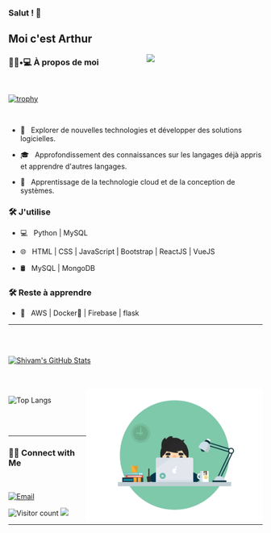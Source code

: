 ### Salut ! 👋<h2> Moi c'est Arthur</h2>

<img align='right' src="https://media.giphy.com/media/M9gbBd9nbDrOTu1Mqx/giphy.gif" width="230">

<h3> 👨🏻•💻 À propos de moi </h3>

<br/>

[![trophy](https://github-profile-trophy.vercel.app/?username=VoidSplit&no-frame=true&column=3&margin-w=15&margin-h=15&no-bg=true&theme=onestar)](https://github.com/ryo-ma/github-profile-trophy)

<br/>

- 🤔 &nbsp; Explorer de nouvelles technologies et développer des solutions logicielles.

- 🎓 &nbsp; Approfondissement des connaissances sur les langages déjà appris et apprendre d'autres langages.

- 🌱 &nbsp; Apprentissage de la technologie cloud et de la conception de systèmes.



<h3>🛠 J'utilise</h3>



- 💻 &nbsp; Python | MySQL

- 🌐 &nbsp; HTML | CSS | JavaScript | Bootstrap | ReactJS | VueJS

- 🛢 &nbsp; MySQL | MongoDB
<!--
- 🔧 &nbsp; Git | Markdown | Selenium | Tidyverse

- 🖥 &nbsp; Illustrator| Photoshop | InDesign

-->



<h3>🛠 Reste à apprendre</h3>

- 🔧 &nbsp; AWS | Docker🐳 | Firebase | flask

<hr>



<br/><br/>

[![Shivam's GitHub Stats](https://github-readme-stats.vercel.app/api?username=VoidSplit&show_icons=true)](https://github.com/shivam0110)

<br/>

<br/>

<img src="https://github.com/nirala69/nirala69/blob/master/70804f7e25b11f29db904f2fa7b4cd9d.gif" width="350" align='right'>

![Top Langs](https://github-readme-stats.vercel.app/api/top-langs/?username=VoidSplit&show_icons=true)

<br><br>



<hr>



<h3> 🤝🏻 Connect with Me </h3>

<br>



<p align="center">

<!--<a href="https://shivammalpani.netlify.app/"><img alt="Website" src="https://img.shields.io/badge/shivammalpani.netlify.app-black?style=flat-square&logo=google-chrome"></a>-->

<a href="mailto:voidsplit.pro@gmail.com"><img alt="Email" src="https://img.shields.io/badge/Email-voidsplit.pro@gmail.com-blue?style=flat-square&logo=gmail"></a>

</p>





![Visitor count](https://visitor-badge.laobi.icu/badge?page_id=VoidSplit.VoidSplit)   <img src="https://media.giphy.com/media/dxn6fRlTIShoeBr69N/giphy.gif" width="30">





<hr>


